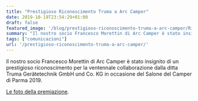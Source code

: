 ```yaml
---
title: "Prestigioso Riconoscimento Truma a Arc Camper"
date: 2019-10-19T23:54:29+01:00
draft: false
featured_image: '/blog/prestigioso-riconoscimento-truma-a-arc-camper/Riconoscimento-ad-Arc-Camper-2.jpg'
summary: "Il nostro socio Francesco Morettin di Arc Camper è stato insignito ..."
tags: ["comunicazioni"]
url: '/prestigioso-riconoscimento-truma-a-arc-camper/'
---
```


Il nostro socio Francesco Morettin di Arc Camper è stato insignito di un prestigioso riconoscimento per la ventennale collaborazione dalla ditta Truma Gerätetechnik GmbH und Co. KG in occasione del Salone del Camper di Parma 2019.

[Le foto della premiazione](https://photos.app.goo.gl/aEeppBW169U4BMxUA).